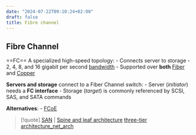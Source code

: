 ```yaml
---
date: "2024-07-22T09:10:24+02:00"
draft: false
title: Fibre channel
---
```


## Fibre Channel

==FC== A specialized high-speed topology: - Connects server to storage -
2, 4, 8, and 16 gigabit per second
[bandwidth](/Notes/posts/Network/Phisicall/bandwidth) - Supported over
**both** [Fiber](/Notes/posts/Network/Phisicall/Fiber) and
[Copper](/Notes/posts/Network/Phisicall/Copper)

**Servers and storage** connect to a Fiber Channel switch: - Server
(*initiator*) needs a **FC interface** - Storage (*target*) is commonly
referenced by SCSI, SAS, and SATA commands

**Alternatives**: - [FCoE](/Notes/posts/FCoE)

> \[!quote\] [SAN](/Notes/posts/Network/Data/SAN) \| [Spine and leaf
> architecture](/Notes/posts/Spine_and_leaf_architecture) [three-tier
> architecture_net_arch](/Notes/posts/three-tier_architecture_net_arch)
